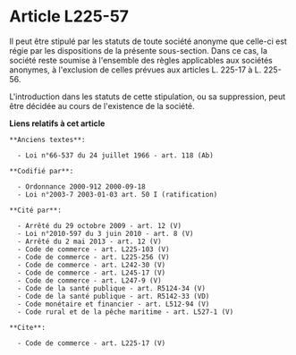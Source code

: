 # Article L225-57

Il peut être stipulé par les statuts de toute société anonyme que celle-ci est régie par les dispositions de la présente
sous-section. Dans ce cas, la société reste soumise à l'ensemble des règles applicables aux sociétés anonymes, à l'exclusion
de celles prévues aux articles L. 225-17 à L. 225-56. 

L'introduction dans les statuts de cette stipulation, ou sa suppression, peut être décidée au cours de l'existence de la
société.

**Liens relatifs à cet article**

	**Anciens textes**:

	  - Loi n°66-537 du 24 juillet 1966 - art. 118 (Ab)

	**Codifié par**:

	  - Ordonnance 2000-912 2000-09-18
	  - Loi n°2003-7 2003-01-03 art. 50 I (ratification)

	**Cité par**:

	  - Arrêté du 29 octobre 2009 - art. 12 (V)
	  - Loi n°2010-597 du 3 juin 2010 - art. 8 (V)
	  - Arrêté du 2 mai 2013 - art. 12 (V)
	  - Code de commerce - art. L225-103 (V)
	  - Code de commerce - art. L225-256 (V)
	  - Code de commerce - art. L242-30 (V)
	  - Code de commerce - art. L245-17 (V)
	  - Code de commerce - art. L247-9 (V)
	  - Code de la santé publique - art. R5124-34 (V)
	  - Code de la santé publique - art. R5142-33 (VD)
	  - Code monétaire et financier - art. L512-94 (V)
	  - Code rural et de la pêche maritime - art. L527-1 (V)

	**Cite**:

	  - Code de commerce - art. L225-17 (V)
